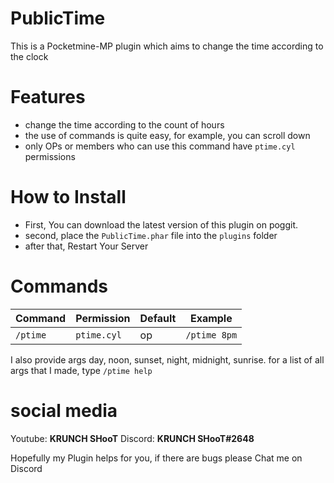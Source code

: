 # PublicTime
This is a Pocketmine-MP plugin which aims to change the time according to the clock

# Features
 - change the time according to the count of hours
 - the use of commands is quite easy, for example, you can scroll down
 - only OPs or members who can use this command have `ptime.cyl` permissions
 
# How to Install
 - First, You can download the latest version of this plugin on poggit.
 - second, place the `PublicTime.phar` file into the `plugins` folder
 - after that, Restart Your Server
 
# Commands
| Command | Permission | Default | Example |
| --- | --- | --- | --- |
| `/ptime` | `ptime.cyl` |  op | ```/ptime 8pm``` |

I also provide args day, noon, sunset, night, midnight, sunrise.
for a list of all args that I made, type `/ptime help`

# social media

Youtube: **KRUNCH SHooT**
Discord: **KRUNCH SHooT#2648**

Hopefully my Plugin helps for you, if there are bugs please Chat me on Discord
